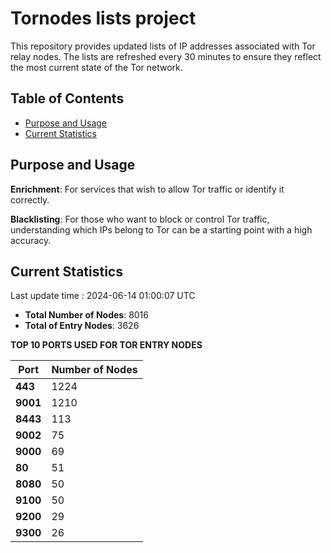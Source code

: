 # Tornodes lists project

This repository provides updated lists of IP addresses associated with Tor relay nodes. The lists are refreshed every 30 minutes to ensure they reflect the most current state of the Tor network.

## Table of Contents

- [Purpose and Usage](#purpose-and-usage)
- [Current Statistics](#current-statistics)


## Purpose and Usage

**Enrichment**: For services that wish to allow Tor traffic or identify it correctly.

**Blacklisting**: For those who want to block or control Tor traffic, understanding which IPs belong to Tor can be a starting point with a high accuracy.

## Current Statistics

Last update time : 2024-06-14 01:00:07 UTC

- **Total Number of Nodes**: 8016
- **Total of Entry Nodes**: 3626

**TOP 10 PORTS USED FOR TOR ENTRY NODES**

| **Port** | **Number of Nodes** |
|------|-----------------|
| **443**   | 1224  |
| **9001**   | 1210  |
| **8443**   | 113  |
| **9002**   | 75  |
| **9000**   | 69  |
| **80**   | 51  |
| **8080**   | 50  |
| **9100**   | 50  |
| **9200**   | 29  |
| **9300**   | 26  |

